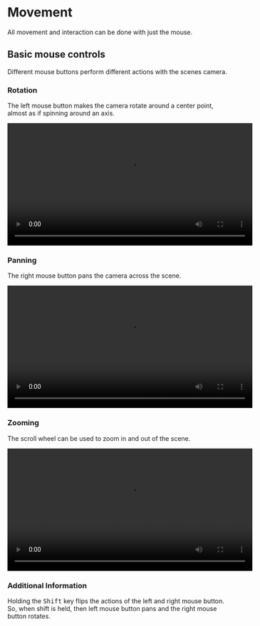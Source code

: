 # Movement
All movement and interaction can be done with just the mouse.

## Basic mouse controls
Different mouse buttons perform different actions with the scenes camera.
### Rotation
The left mouse button makes the camera rotate around a center point, almost as if spinning around an axis.

<video width="550" autoplay loop src="./videos/20241008-0958-42.4415184.mp4" title="Mouse panning example"></video>

### Panning
The right mouse button pans the camera across the scene.

<video width="550" autoplay loop src="./videos/20241008-1010-35.4450630.mp4" title="Panning video"></video>

### Zooming
The scroll wheel can be used to zoom in and out of the scene.

<video width="550" autoplay loop src="./videos/20241008-1016-30.3591777.mp4" title="Zooming video"></video>

### Additional Information
Holding the <kbd>Shift</kbd> key flips the actions of the left and right mouse button. So, when shift is held, then left mouse button pans and the right mouse button rotates.
